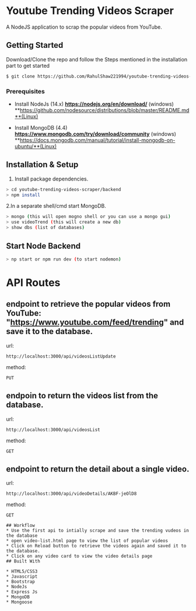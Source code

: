 # Youtube Trending Videos Scraper
A NodeJS application to scrap the popular videos from YouTube. 


## Getting Started

Download/Clone the repo and follow the Steps mentioned in the installation part to get started
```sh
$ git clone https://github.com/RahulShaw221994/youtube-trending-videos-scraper.git
```

### Prerequisites

* Install NodeJs (14.x)
**https://nodejs.org/en/download/** (windows)
**https://github.com/nodesource/distributions/blob/master/README.md**(Linux)

* Install MongoDB (4.4)
**https://www.mongodb.com/try/download/community** (windows)
**https://docs.mongodb.com/manual/tutorial/install-mongodb-on-ubuntu/**(Linux)

## Installation & Setup

1. Install package dependencies.
```sh
> cd youtube-trending-videos-scraper/backend
> npm install
```

2.In a separate shell/cmd start MongoDB.
```sh
> mongo (this will open mogno shell or you can use a mongo gui)
> use videoTrend (this will create a new db) 
> show dbs (list of databases)
```

## Start Node Backend

```sh
> np start or npm run dev (to start nodemon)
```

# API Routes

## endpoint to retrieve the popular videos from YouTube: "https://www.youtube.com/feed/trending" and save it to the database.
url:
```
http://localhost:3000/api/videosListUpdate
```
method:
```
PUT
```

## endpoin to return the videos list from the database.
url:
```
http://localhost:3000/api/videosList
```
method:
```
GET
```

## endpoint to  return the detail about a single video.
url:
```
http://localhost:3000/api/videoDetails/AKBF-jeOlD8
```
method:
```
GET

## Workflow
* Use the first api to intially scrape and save the trending vudeos in the database
* open video-list.html page to view the list of popular videos
* Click on Reload button to retrieve the videos again and saved it to the database.
* Click on any video card to view the video details page
## Built With

* HTML5/CSS3
* Javascript
* Bootstrap
* NodeJs
* Express Js
* MongoDB
* Mongoose

